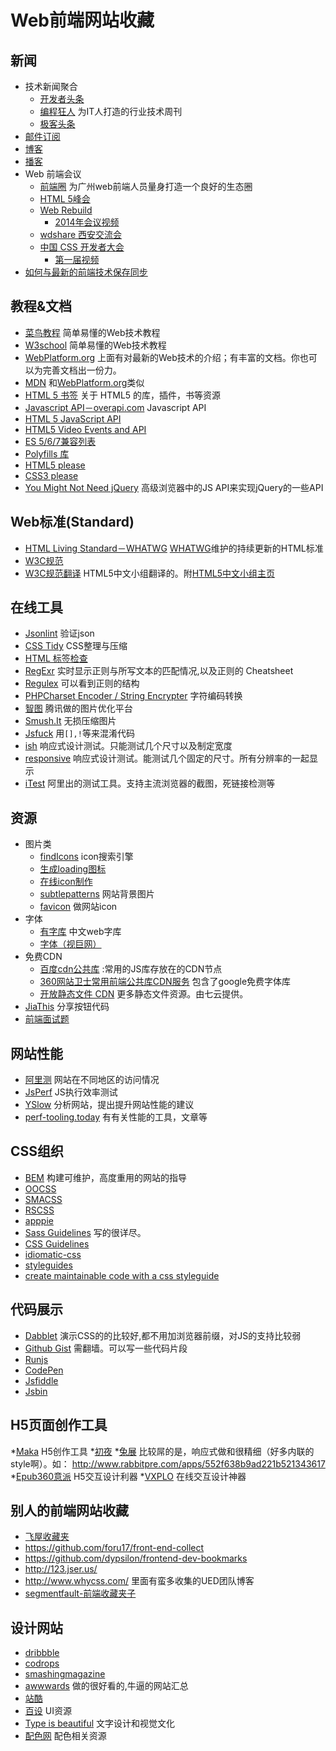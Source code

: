 # Web前端网站收藏
## 新闻
* 技术新闻聚合
    * [开发者头条](http://toutiao.io/)
    * [编程狂人](http://www.tuicool.com/mags) 为IT人打造的行业技术周刊
    * [极客头条](http://geek.csdn.net/)
* [邮件订阅](mail-subscribe.md)
* [博客](blog.md)
* [播客](podcast.md)
* Web 前端会议
    * [前端圈](http://fequan.com/) 为广州web前端人员量身打造一个良好的生态圈
    * [HTML 5峰会](http://www.html5dw.com/)
    * [Web Rebuild](http://www.webrebuild.org/)
        * [2014年会议视频](http://daxue.qq.com/content/online/id/1669)
    * [wdshare 西安交流会](http://www.wdshare.org/)
    * [中国 CSS 开发者大会](http://css.w3ctech.com/)
        * [第一届视频](http://www.imooc.com/space/teacher/id/1214876?page=1)
* [如何与最新的前端技术保存同步](http://uptodate.frontendrescue.org/)

## 教程&文档
* [菜鸟教程](http://www.w3cschool.cc/) 简单易懂的Web技术教程
* [W3school](http://www.w3school.com.cn/) 简单易懂的Web技术教程
* [WebPlatform.org](http://docs.webplatform.org/) 上面有对最新的Web技术的介绍；有丰富的文档。你也可以为完善文档出一份力。
* [MDN](https://developer.mozilla.org/en-US/) 和[WebPlatform.org](http://docs.webplatform.org/)类似
* [HTML 5 书签](http://html5bookmarks.com/) 关于 HTML5 的库，插件，书等资源
* [Javascript API－overapi.com](http://overapi.com/javascript/) Javascript API
* [HTML 5 JavaScript API](http://html5index.org/)
* [HTML5 Video Events and API](http://www.w3.org/2010/05/video/mediaevents.html)
* [ES 5/6/7兼容列表](http://kangax.github.io/compat-table/)
* [Polyfills 库](https://github.com/Modernizr/Modernizr/wiki/HTML5-Cross-browser-Polyfills)
* [HTML5 please](http://html5please.com)
* [CSS3 please](http://css3please.com/)
* [You Might Not Need jQuery](https://github.com/HubSpot/YouMightNotNeedjQuery) 高级浏览器中的JS API来实现jQuery的一些API

## Web标准(Standard)
* [HTML Living Standard－WHATWG](http://www.whatwg.org/specs/web-apps/current-work/multipage/introduction.html) [WHATWG](http://en.wikipedia.org/wiki/WHATWG)维护的持续更新的HTML标准
* [W3C规范](http://www.w3.org/standards/)
* [W3C规范翻译](http://www.w3.org/html/ig/zh/wiki/%E7%BF%BB%E8%AF%91) HTML5中文小组翻译的。附[HTML5中文小组主页](http://www.w3.org/html/ig/zh/wiki/Main_Page)

## 在线工具
* [Jsonlint](http://jsonlint.com/) 验证json
* [CSS Tidy](http://www.css88.com/tool/csstidy/) CSS整理与压缩
* [HTML 标签检查](http://i.links.cn/checkhtmltag.asp)
* [RegExr](http://gskinner.com/RegExr/) 实时显示正则与所写文本的匹配情况,以及正则的 Cheatsheet
* [Regulex](http://jex.im/regulex/#!embed=false&flags=&re=%5E(a%7Cb)(%5Cd)*%3F%24) 可以看到正则的结构
* [PHPCharset Encoder / String Encrypter](http://yehg.net/encoding/index.php) 字符编码转换
* [智图](http://zhitu.tencent.com/) 腾讯做的图片优化平台
* [Smush.It](http://www.smushit.com/ysmush.it/) 无损压缩图片
* [Jsfuck](http://www.jsfuck.com/) 用`[],!`等来混淆代码
* [ish](http://bradfrostweb.com/demo/ish/#) 响应式设计测试。只能测试几个尺寸以及制定宽度
* [responsive](http://mattkersley.com/responsive/) 响应式设计测试。能测试几个固定的尺寸。所有分辨率的一起显示
* [iTest](http://itest.aliyun.com/) 阿里出的测试工具。支持主流浏览器的截图，死链接检测等

## 资源
* 图片类
    * [findIcons](http://findicons.com/ ) icon搜索引擎
    * [生成loading图标](http://preloaders.net/)
    * [在线icon制作](http://www.xiconeditor.com/)
    * [subtlepatterns](http://subtlepatterns.com/)  网站背景图片
    * [favicon](http://www.favicon.cc/) 做网站icon
* 字体
    * [有字库](www.youziku.com) 中文web字库
    * [字体（视巨网）](http://www.ssjee.com/forum.php?mod=forumdisplay&fid=55&filter=typeid&typeid=12&sortid=6)
* 免费CDN
    * [百度cdn公共库](http://developer.baidu.com/wiki/index.php?title=docs/cplat/libs/ ) :常用的JS库存放在的CDN节点
    * [360网站卫士常用前端公共库CDN服务](http://libs.useso.com/) 包含了google免费字体库
    * [开放静态文件 CDN](http://staticfile.org/) 更多静态文件资源。由七云提供。
* [JiaThis](http://www.jiathis.com/) 分享按钮代码
* [前端面试题](https://github.com/darcyclarke/Front-end-Developer-Interview-Questions)

## 网站性能
* [阿里测](http://alibench.com/) 网站在不同地区的访问情况
* [JsPerf](http://jsperf.com/) JS执行效率测试
* [YSlow](http://yslow.org/) 分析网站，提出提升网站性能的建议
* [perf-tooling.today](http://perf-tooling.today/) 有有关性能的工具，文章等

## CSS组织
* [BEM](http://bem.info/method/) 构建可维护，高度重用的网站的指导
* [OOCSS](https://github.com/stubbornella/oocss/wiki)
* [SMACSS](https://smacss.com/)
* [RSCSS](https://github.com/rstacruz/rscss)
* [apppie](http://www.apppie.org)
* [Sass Guidelines](http://sass-guidelin.es/) 写的很详尽。
* [CSS Guidelines](http://cssguidelin.es/)
* [idiomatic-css](https://github.com/necolas/idiomatic-css)
* [styleguides](http://styleguides.io/examples.html)
* [create maintainable code with a css styleguide](http://www.louddog.com/2008/create-maintainable-code-with-a-css-styleguide/)


## 代码展示
* [Dabblet](http://dabblet.com/) 演示CSS的的比较好,都不用加浏览器前缀，对JS的支持比较弱
* [Github Gist](https://gist.github.com/) 需翻墙。可以写一些代码片段
* [Runjs](http://runjs.cn/)
* [CodePen](http://codepen.io/)
* [Jsfiddle](http://jsfiddle.net/)
* [Jsbin](http://jsbin.com/)

## H5页面创作工具
*[Maka](http://www.maka.im/home/case.html) H5创作工具
*[初夜](http://chuye.cloud7.com.cn/)
*[兔展](http://www.rabbitpre.com) 比较屌的是，响应式做和很精细（好多内联的style啊）。如： http://www.rabbitpre.com/apps/552f638b9ad221b521343617
*[Epub360意派](http://www.epub360.com/) H5交互设计利器
*[VXPLO](http://www.vxplo.cn/home) 在线交互设计神器


## 别人的前端网站收藏
* [飞屋收藏夹](http://www.ifeiwu.com/urls.php)
* https://github.com/foru17/front-end-collect
* https://github.com/dypsilon/frontend-dev-bookmarks
* http://123.jser.us/
* http://www.whycss.com/ 里面有蛮多收集的UED团队博客
* [segmentfault-前端收藏夹子](http://segmentfault.com/bookmark/1230000000679245)

## 设计网站
* [dribbble](https://dribbble.com/)
* [codrops](http://tympanus.net/codrops/)
* [smashingmagazine](http://www.smashingmagazine.com/tag/web-design/)
* [awwwards](http://www.awwwards.com/) 做的很好看的,牛逼的网站汇总
* [站酷](http://www.zcool.com.cn/)
* [百设](http://shapesides.com/) UI资源
* [Type is beautiful](http://www.typeisbeautiful.com/) 文字设计和视觉文化
* [配色网](http://www.peise.net/tools/web/) 配色相关资源